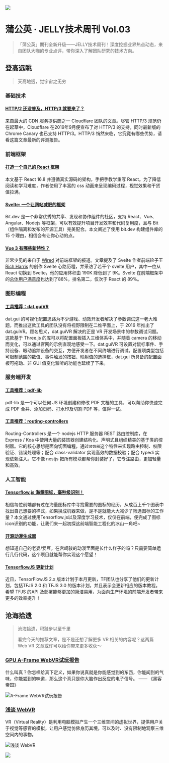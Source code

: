 ![](https://img10.360buyimg.com/ling/jfs/t1/94929/1/18535/223333/5e946661Ead3c31cf/7a210e51b34b685c.jpg)

# 蒲公英 · JELLY技术周刊 Vol.03

> 「蒲公英」期刊全新升级——JELLY技术周刊！深度挖掘业界热点动态，来自团队大咖的专业点评，带你深入了解团队研究的技术方向。

## 登高远眺

> 天高地迥，觉宇宙之无穷

### 基础技术

#### [HTTP/2 还没普及，HTTP/3 就要来了？](http://3.cn/11-7Irff)

来自最大的 CDN 服务提供商之一 Cloudflare 团队的文章。尽管 HTTP/3 规范仍在起草中，Cloudflare 在2019年9月便宣布了对 HTTP/3 的支持，同时最新版的 Chrome Canary 也已支持 HTTP/3。HTTP/3 悄然来临，它究竟有哪些优势，请看这篇文章最新的评测报告。

### 前端框架

#### [打造一个自己的 React 框架](http://3.cn/117IvE-M)

本文基于 React 16.8 并遵循真实源码的架构，手把手教学重写 React。为了降低阅读和学习难度，作者使用了丰富的 css 动画来呈现编码过程，视觉效果和干货值拉满。

#### [Svelte: 一个让网站减肥的框架](http://3.cn/117IA-pj)

Bit.dev 是一个非常优秀的共享、发现和协作组件的社区，支持 React、Vue、Angular、Nodejs 等框架，可以有效提升项目开发效率和代码复用度，且与 Bit （组件隔离和发布的开源工具）完美配合。本文阐述了使用 bit.dev 构建组件库的 15 个理由，相信会有让你心动的点。

#### [Vue 3 有哪些新特性？](http://3.cn/117Iy-MT)

非常少见的来自于 [Wired](https://www.wired.com/) 对前端框架的报道。文章提及了 Svelte 作者前端轮子王 [Rich Harris](https://github.com/Rich-Harris) 的创作 Svelte 心路历程，并采访了若干个 svelte 用户，其中一位从 React 切换到 Svelte，他的应用体积由 190K 降低到了 9K。Svelte 在前端框架中的[总体用户满意度](https://2019.stateofjs.com/front-end-frameworks/svelte/)也达到了88%，排名第二，仅次于 React 的 89%。

### 图形编程

#### [工具推荐：dat.guiVR](http://3.cn/-117IJ1S)

dat.gui 的可视化配置思路为不少游戏、动效开发者解决了参数调试这一老大难题，而推出这款工具的团队没有将视野限制在二维平面上，于 2016 年推出了 dat.guiVR。顾名思义，dat.guiVR 解决的正是 VR 开发场景中的参数调试问题。这款基于 Three.js 的库可以将配置面板插入三维体系中，并随着 camera 的移动而变化，可以通过官网的示例直观地感受一下。dat.guiVR 可设置对鼠标事件、手持设备、眼动追踪设备的交互，方便开发者在不同终端进行调试。配置项类型包括可限制范围的数值、事件触发的按钮、映射值的选择框，dat.gui 所具备的配置面板可拖动、非 GUI 值变化监听的功能也延续了下来。

### 服务端开发

#### [工具推荐：pdf-lib](http://3.cn/117I-Nvk)

pdf-lib 是一个可以任何 JS 环境创建和修改 PDF 文档的工具，可以帮助你快速完成 PDF 合并、添加页码、打水印及切割 PDF 等，值得一试。

#### [工具推荐：routing-controllers](http://3.cn/117-IRUb)

Routing-Controllers  是一个 nodejs HTTP 服务器 REST 路由控制库，在 Express / Koa 中使用大量的装饰器创建结构化、声明式且组织精美的基于类的控制器。它的核心思想是面向切面编程，通过`装饰器`这个特性来实现路由控制、权限验证、错误处理等；配合 class-validator 实现高效的数据校验；配合 typedi 实现依赖注入。它不像 nestjs 把所有模块都帮你封装好了，它专注路由，更加轻量和高效。

### 人工智能

#### [Tensorflow.js 海量图标，毫秒级识别！](http://3.cn/11-7IW0x)

相信每位前端都有过在海量图标库中寻找需要的图标的经历，从成百上千个图表中找出自己想要的样式，如果换成机器来做，是不是就能大大减少了筛选图标的工作量？本文通过使用Tensorflow.js以及深度学习技术，仅仅在前端，便完成了图标icon识别的功能，让我们来一起初探这前端智能工程化的冰山一角吧~

#### [开源动漫生成器](http://3.cn/117J-0vu)

想知道自己的老婆/爱豆，在宫崎骏的动漫里面是长什么样子的吗？只需要简单运行几行代码，这个项目就能帮你实现这个愿望！

#### [TensorflowJS 更新计划](http://3.cn/11-7J4yS)

近日，TensorFlowJS 2.x 版本计划于本月更新，TF团队也分享了他们的更新计划，包括TFJS 2.0 和 TFJS 3.0 的版本计划，并且表示会更新相应的版本教程。希望 TFJS 的API  及部署能够更加的简洁易用，为面向生产环境的前端开发者带来更多的效率提升！

## 沧海拾遗

> 沧海拾遗，积跬步以至千里
> 
> 看完今天的推荐文章，是不是还想了解更多 VR 相关的内容呢？这两篇 Web VR 文章或许可以给你带来更多收获～

### [GPU A-Frame WebVR试玩报告](http://3.cn/117K7-Ky)

什么叫真？你怎样给真下定义，如果你说真就是你能感觉到的东西，你能闻到的气味，你能尝到的味道，那么这个真只是你大脑作出反应的电子信号。 —— 《黑客帝国》

![A-Frame WebVR试玩报告](https://api.qrserver.com/v1/create-qr-code/?data=http://3.cn/117K7-Ky)

### [浅谈 WebVR](http://3.cn/11-7Kd6V)

VR（Virtual Reality）是利用电脑模拟产生一个三维空间的虚拟世界，提供用户关于视觉等感官的模拟，让用户感觉仿佛身历其境，可以及时、没有限制地观察三维空间内的事物。

![浅谈 WebVR](https://api.qrserver.com/v1/create-qr-code/?data=http://3.cn/11-7Kd6V)

![](https://img20.360buyimg.com/ling/jfs/t1/93326/34/18555/167361/5e946665E13c912ae/9a8405dd8be2dad4.jpg)
